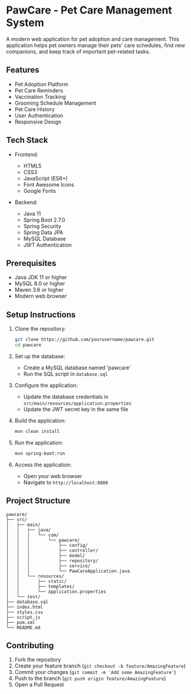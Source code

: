 # PawCare - Pet Care Management System

A modern web application for pet adoption and care management. This application helps pet owners manage their pets' care schedules, find new companions, and keep track of important pet-related tasks.

## Features

- Pet Adoption Platform
- Pet Care Reminders
- Vaccination Tracking
- Grooming Schedule Management
- Pet Care History
- User Authentication
- Responsive Design

## Tech Stack

- Frontend:
  - HTML5
  - CSS3
  - JavaScript (ES6+)
  - Font Awesome Icons
  - Google Fonts

- Backend:
  - Java 11
  - Spring Boot 2.7.0
  - Spring Security
  - Spring Data JPA
  - MySQL Database
  - JWT Authentication

## Prerequisites

- Java JDK 11 or higher
- MySQL 8.0 or higher
- Maven 3.6 or higher
- Modern web browser

## Setup Instructions

1. Clone the repository:
   ```bash
   git clone https://github.com/yourusername/pawcare.git
   cd pawcare
   ```

2. Set up the database:
   - Create a MySQL database named 'pawcare'
   - Run the SQL script in `database.sql`

3. Configure the application:
   - Update the database credentials in `src/main/resources/application.properties`
   - Update the JWT secret key in the same file

4. Build the application:
   ```bash
   mvn clean install
   ```

5. Run the application:
   ```bash
   mvn spring-boot:run
   ```

6. Access the application:
   - Open your web browser
   - Navigate to `http://localhost:8080`

## Project Structure

```
pawcare/
├── src/
│   ├── main/
│   │   ├── java/
│   │   │   └── com/
│   │   │       └── pawcare/
│   │   │           ├── config/
│   │   │           ├── controller/
│   │   │           ├── model/
│   │   │           ├── repository/
│   │   │           ├── service/
│   │   │           └── PawCareApplication.java
│   │   └── resources/
│   │       ├── static/
│   │       ├── templates/
│   │       └── application.properties
│   └── test/
├── database.sql
├── index.html
├── styles.css
├── script.js
├── pom.xml
└── README.md
```

## Contributing

1. Fork the repository
2. Create your feature branch (`git checkout -b feature/AmazingFeature`)
3. Commit your changes (`git commit -m 'Add some AmazingFeature'`)
4. Push to the branch (`git push origin feature/AmazingFeature`)
5. Open a Pull Request

